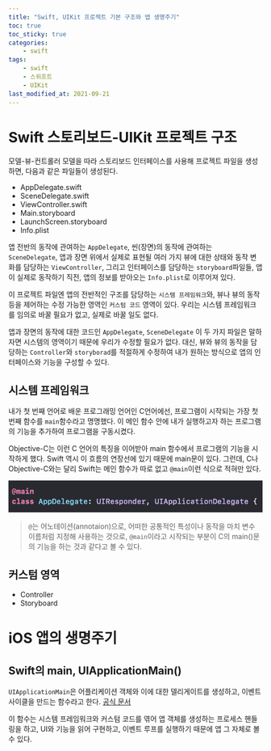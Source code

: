 ```yaml
---
title: "Swift, UIKit 프로젝트 기본 구조와 앱 생명주기"
toc: true
toc_sticky: true
categories:
    - swift
tags:
    - swift
    - 스위프트
	- UIKit
last_modified_at: 2021-09-21
---
```


# Swift 스토리보드-UIKit 프로젝트 구조

모델-뷰-컨트롤러 모델을 따라 스토리보드 인터페이스를 사용해 프로젝트 파일을 생성하면, 다음과 같은 파일들이 생성된다.

- AppDelegate.swift
- SceneDelegate.swift
- ViewController.swift
- Main.storyboard
- LaunchScreen.storyboard
- Info.plist

앱 전반의 동작에 관여하는 `AppDelegate`, 씬(장면)의 동작에 관여하는 `SceneDelegate`, 앱과 장면 위에서 실제로 표현될 여러 가지 뷰에 대한 상태와 동작 변화를 담당하는 `ViewController`, 그리고 인터페이스를 담당하는 `storyboard`파일들, 앱이 실제로 동작하기 직전, 앱의 정보를 받아오는 `Info.plist`로 이루어져 있다.

이 프로젝트 파일엔 앱의 전반적인 구조를 담당하는 `시스템 프레임워크`와, 뷰나 뷰의 동작 등을 제어하는 수정 가능한 영역인 `커스텀 코드` 영역이 있다. 우리는 시스템 프레임워크를 임의로 바꿀 필요가 없고, 실제로 바꿀 일도 없다.

앱과 장면의 동작에 대한 코드인 `AppDelegate`, `SceneDelegate` 이 두 가지 파일은 말하자면 시스템의 영역이기 때문에 우리가 수정할 필요가 없다. 대신, 뷰와 뷰의 동작을 담당하는 `Controller`와 `storyborad`를 적절하게 수정하여 내가 원하는 방식으로 앱의 인터페이스와 기능을 구성할 수 있다.

## 시스템 프레임워크

내가 첫 번째 언어로 배운 프로그래밍 언어인 C언어에선, 프로그램이 시작되는 가장 첫 번째 함수를 `main`함수라고 명명했다. 이 메인 함수 안에 내가 실행하고자 하는 프로그램의 기능을 추가하여 프로그램을 구동시켰다.

Objective-C는 이런 C 언어의 특징을 이어받아 main 함수에서 프로그램의 기능을 시작하게 했다. Swift 역시 이 흐름의 연장선에 있기 때문에 main문이 있다. 그런데, C나 Objective-C와는 달리 Swift는 메인 함수가 따로 없고 `@main`이런 식으로 적혀만 있다.

![@main](/assets/images/uiKit-1/life1.png)

> `@`는 어노테이션(annotaion)으로, 어떠한 공통적인 특성이나 동작을 마치 변수 이름처럼 지정해 사용하는 것으로, `@main`이라고 시작되는 부분이 C의 main()문의 기능을 하는 것과 같다고 볼 수 있다.

## 커스텀 영역

- Controller
- Storyboard

# iOS 앱의 생명주기

## Swift의 main, UIApplicationMain()

`UIApplicationMain`은 어플리케이션 객체와 이에 대한 델리게이트를 생성하고, 이벤트 사이클을 만드는 함수라고 한다. [공식 문서](https://developer.apple.com/documentation/uikit/1622933-uiapplicationmain/)

이 함수는 시스템 프레임워크와 커스텀 코드를 엮어 앱 객체를 생성하는 프로세스 핸들링을 하고, UI와 기능을 읽어 구현하고, 이벤트 루프를 실행하기 때문에 앱 그 자체로 볼 수 있다.
